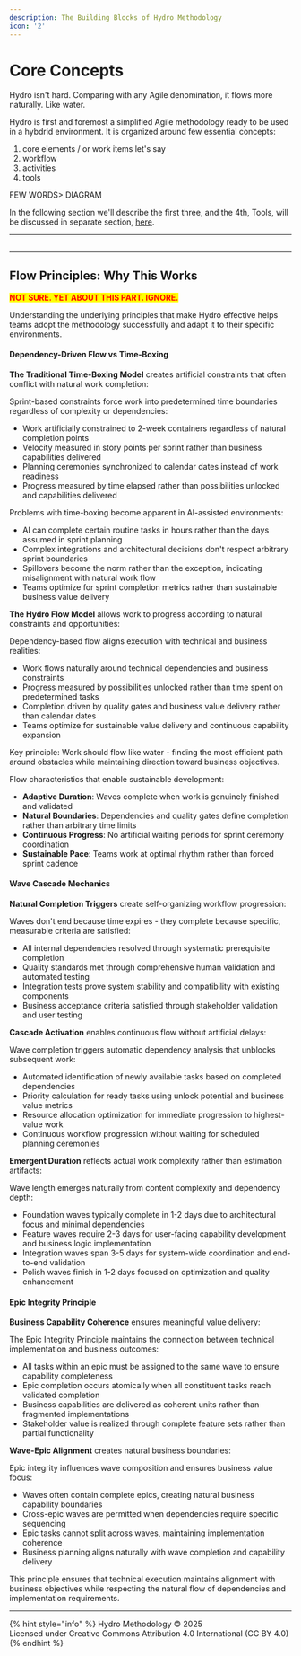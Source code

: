 ```yaml
---
description: The Building Blocks of Hydro Methodology
icon: '2'
---
```


# Core Concepts

Hydro isn't hard. Comparing with any Agile denomination, it flows more naturally. Like water.

Hydro is first and foremost a simplified Agile methodology ready to be used in a hybdrid environment. It is organized around few essential concepts:

1. core elements / or work items let's say
2. workflow
3. activities
4. tools

FEW WORDS> DIAGRAM

In the following section we'll describe the first three, and the 4th, Tools, will be discussed in separate section, [here](../../basics/cli.md).

***

##

***

## Flow Principles: Why This Works

<mark style="color:red;">**NOT SURE. YET ABOUT THIS PART. IGNORE.**</mark>

Understanding the underlying principles that make Hydro effective helps teams adopt the methodology successfully and adapt it to their specific environments.

#### Dependency-Driven Flow vs Time-Boxing

**The Traditional Time-Boxing Model** creates artificial constraints that often conflict with natural work completion:

Sprint-based constraints force work into predetermined time boundaries regardless of complexity or dependencies:

* Work artificially constrained to 2-week containers regardless of natural completion points
* Velocity measured in story points per sprint rather than business capabilities delivered
* Planning ceremonies synchronized to calendar dates instead of work readiness
* Progress measured by time elapsed rather than possibilities unlocked and capabilities delivered

Problems with time-boxing become apparent in AI-assisted environments:

* AI can complete certain routine tasks in hours rather than the days assumed in sprint planning
* Complex integrations and architectural decisions don't respect arbitrary sprint boundaries
* Spillovers become the norm rather than the exception, indicating misalignment with natural work flow
* Teams optimize for sprint completion metrics rather than sustainable business value delivery

**The Hydro Flow Model** allows work to progress according to natural constraints and opportunities:

Dependency-based flow aligns execution with technical and business realities:

* Work flows naturally around technical dependencies and business constraints
* Progress measured by possibilities unlocked rather than time spent on predetermined tasks
* Completion driven by quality gates and business value delivery rather than calendar dates
* Teams optimize for sustainable value delivery and continuous capability expansion

Key principle: Work should flow like water - finding the most efficient path around obstacles while maintaining direction toward business objectives.

Flow characteristics that enable sustainable development:

* **Adaptive Duration**: Waves complete when work is genuinely finished and validated
* **Natural Boundaries**: Dependencies and quality gates define completion rather than arbitrary time limits
* **Continuous Progress**: No artificial waiting periods for sprint ceremony coordination
* **Sustainable Pace**: Teams work at optimal rhythm rather than forced sprint cadence

#### Wave Cascade Mechanics

**Natural Completion Triggers** create self-organizing workflow progression:

Waves don't end because time expires - they complete because specific, measurable criteria are satisfied:

* All internal dependencies resolved through systematic prerequisite completion
* Quality standards met through comprehensive human validation and automated testing
* Integration tests prove system stability and compatibility with existing components
* Business acceptance criteria satisfied through stakeholder validation and user testing

**Cascade Activation** enables continuous flow without artificial delays:

Wave completion triggers automatic dependency analysis that unblocks subsequent work:

* Automated identification of newly available tasks based on completed dependencies
* Priority calculation for ready tasks using unlock potential and business value metrics
* Resource allocation optimization for immediate progression to highest-value work
* Continuous workflow progression without waiting for scheduled planning ceremonies

**Emergent Duration** reflects actual work complexity rather than estimation artifacts:

Wave length emerges naturally from content complexity and dependency depth:

* Foundation waves typically complete in 1-2 days due to architectural focus and minimal dependencies
* Feature waves require 2-3 days for user-facing capability development and business logic implementation
* Integration waves span 3-5 days for system-wide coordination and end-to-end validation
* Polish waves finish in 1-2 days focused on optimization and quality enhancement

#### Epic Integrity Principle

**Business Capability Coherence** ensures meaningful value delivery:

The Epic Integrity Principle maintains the connection between technical implementation and business outcomes:

* All tasks within an epic must be assigned to the same wave to ensure capability completeness
* Epic completion occurs atomically when all constituent tasks reach validated completion
* Business capabilities are delivered as coherent units rather than fragmented implementations
* Stakeholder value is realized through complete feature sets rather than partial functionality

**Wave-Epic Alignment** creates natural business boundaries:

Epic integrity influences wave composition and ensures business value focus:

* Waves often contain complete epics, creating natural business capability boundaries
* Cross-epic waves are permitted when dependencies require specific sequencing
* Epic tasks cannot split across waves, maintaining implementation coherence
* Business planning aligns naturally with wave completion and capability delivery

This principle ensures that technical execution maintains alignment with business objectives while respecting the natural flow of dependencies and implementation requirements.

***

{% hint style="info" %}
Hydro Methodology © 2025 \
Licensed under Creative Commons Attribution 4.0 International (CC BY 4.0)
{% endhint %}
